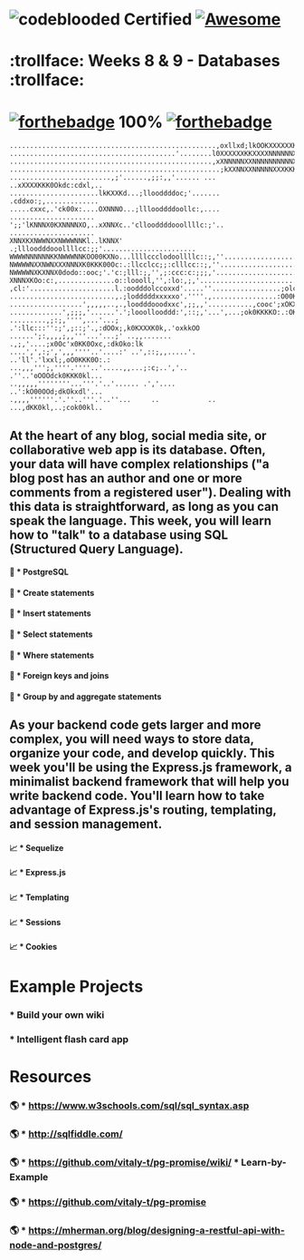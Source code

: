 # ![codeblooded](https://img.shields.io/badge/VERIFIED-Code_Blooded-brightgreen?style=for-the-badge&logo=checkmarx)  Certified [![Awesome](https://cdn.rawgit.com/sindresorhus/awesome/d7305f38d29fed78fa85652e3a63e154dd8e8829/media/badge.svg)](https://github.com/sindresorhus/awesome)
# :trollface: Weeks 8 & 9 - Databases :trollface: 
# [![forthebadge](https://forthebadge.com/images/badges/60-percent-of-the-time-works-every-time.svg)](https://forthebadge.com) 100% [![forthebadge](https://forthebadge.com/images/badges/made-with-crayons.svg)](https://forthebadge.com)

    ...................................................,oxllxd;lkOOKXXXXXXKKKKK
    .........................................'........l0XXXXXXKKXXXXNNNNNNXXXK0
    ..................................................,xXNNNNNXXNNNNNNNNNNXX0dc
    ....................................................;kXXNNXXNNNNNXXXKKK0k'.
    .........................,;'......,;;:,,'...... ... ..xXXXXKKK0Okdc:cdxl,..
    ......................lkKXXKd...;llooddddoc;'....... .cddxo:;,.............
    .....cxxc,.'ck00x:....OXNNNO...;lllooddddoollc:,....  .....................
    ';;'lKNNNX0KXNNNNXO,..xXNNXc..'cllooddddooollllc:;'.. .....................
    XNNXKXNWWNXXNWWWNNKl..lKNNX' .;llloodddooollllcc:;;'.......................
    WWWWNNNNNNKKNWWWNNKOO00KXNo...llllccclodoollllc::;,''......................
    NWWWWNXXNWNXXXNNNXK0KKK00Oc:.:llcclcc;;:clllcc::;,''.......................
    NWWWWNXKXNNX0dodo::ooc;'.'c:;lll:;,'',;:ccc:c:;;;,'........................
    XNNNXKOo:c:,..............o::loooll,'',:lo:,;,'...........................;
    ,cl:'.....................l.:oodddolccoxxd'.....''.................;olcokO0
    ..........................,.;lodddddxxxxxo'.''''.,................:O00KKXXX
    ..................',,,,,..,.,loodddooodxxc',;;,,'...........,cooc';xOKXXXXK
    .............',;;;,'......'.';looollooddd:',::;,'...',...;ok0KKKKO:.:OKKK0O
    .........,;:;,'''',...'...; .':llc:::'':;',;::;'.,:dOOx;,k0KXXXK0k,.'oxkkOO
    ......';:,,,,;,,'''...'...;' ..,,.......  .,;,'....;x0Oc'x0KK0Oxc,:dkOko:lk
    ....',',:;',',,,''''..'....:' ..',::;,,.....'.    ..'ll'.'lxxl;,oO0KKK0O:.:
    ...,,,''';,''''.''''..'.....,,...;:c;..','..        .''..'oOOOdck0KKK0kl...
    ..,,,,,''''''''...'''.'..'...... .','....           ..':kO00OOd;dkOkxdl'...
    .,,,,''''''.'.''..'''.'..''...     ..            .. ...,dKK0kl,..;cok00kl..




## At the heart of any blog, social media site, or collaborative web app is its database. Often, your data will have complex relationships ("a blog post has an author and one or more comments from a registered user"). Dealing with this data is straightforward, as long as you can speak the language. This week, you will learn how to "talk" to a database using SQL (Structured Query Language). 
#### :dna: * PostgreSQL
#### :dna: * Create statements
#### :dna: * Insert statements
#### :dna: * Select statements
#### :dna: * Where statements
#### :dna: * Foreign keys and joins
#### :dna: * Group by and aggregate statements

## As your backend code gets larger and more complex, you will need ways to store data, organize your code, and develop quickly. This week you'll be using the Express.js framework, a minimalist backend framework that will help you write backend code. You'll learn how to take advantage of Express.js's routing, templating, and session management.

#### :chart_with_upwards_trend: * Sequelize
#### :chart_with_upwards_trend: * Express.js
#### :chart_with_upwards_trend: * Templating
#### :chart_with_upwards_trend: * Sessions
#### :chart_with_upwards_trend: * Cookies

  # Example Projects 
  ### * Build your own wiki
  ### * Intelligent flash card app

# Resources

### :earth_americas: * https://www.w3schools.com/sql/sql_syntax.asp
### :earth_americas: * http://sqlfiddle.com/
### :earth_americas: * https://github.com/vitaly-t/pg-promise/wiki/ * Learn-by-Example
### :earth_americas: * https://github.com/vitaly-t/pg-promise
### :earth_americas: * https://mherman.org/blog/designing-a-restful-api-with-node-and-postgres/
